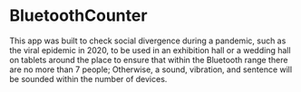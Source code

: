 # BluetoothCounter
This app was built to check social divergence during a pandemic, such as the viral epidemic in 2020, to be used in an exhibition hall or a wedding hall on tablets around the place to ensure that within the Bluetooth range there are no more than 7 people; Otherwise, a sound, vibration, and sentence will be sounded within the number of devices.
